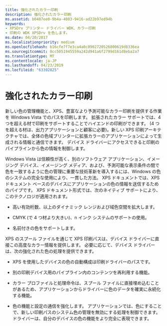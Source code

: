 ```yaml
---
title: 強化されたカラー印刷
description: 強化されたカラー印刷
ms.assetid: b0487ee0-9b4a-4083-9416-ad22b97ed94b
keywords:
- XPSDrv プリンター ドライバー WDK、カラー印刷
- 印刷の WDK XPSDrv を色します。
ms.date: 04/20/2017
ms.localizationpriority: medium
ms.openlocfilehash: b16cfe7f7e3ca4a0c8902720526800619d8336ea
ms.sourcegitcommit: 0cc5051945559a242d941a6f2799d161d8eba2a7
ms.translationtype: MT
ms.contentlocale: ja-JP
ms.lasthandoff: 04/23/2019
ms.locfileid: "63392825"
---
```

# <a name="improved-color-printing"></a>強化されたカラー印刷


新しい色の管理機能と、XPS、豊富なより予測可能なカラー印刷を提供する作業を Windows Vista でのパスを印刷します。 拡張されたカラー サポートでは、4 つを超える材で印刷をサポートすることでハイエンドの印刷ができます。 (4 つを超える材は、出力アプリケーションと顧客に必要)。新しい XPS 印刷アーキテクチャでは、全体の色域プリンターに拡張カラーのアプリケーションによって生成される情報と通信できます。 デバイス ドライバーにアクセスできると印刷のパイプラインから色の情報を制御します。

Windows Vista は信頼性が高く、別のソフトウェア アプリケーション、イメージング デバイス、イメージング メディア、および、予測可能な表示条件の間で色を一致するように色の管理に重要な技術革新を導入するには、Windows の色のシステムの完全な使用により、一貫した方法。 XPS ドキュメントでは、XPS ドキュメント ベースのデバイスにアプリケーションの色の情報を送信するためのパイプです。 XPS ドキュメント形式では、次のネイティブ サポートにより、このテクノロジが適用されます。

-   高い有効桁数、以上のダイナミック レンジおよび域色空間を拡大します。

-   CMYK (で 4 つ材より大きい)、n インク システムのサポートの使用。

-   名前付きの色をサポートします。

XPS のスプール ファイルを通じて XPS 印刷パスは、デバイス ドライバーに直接この高度なカラー情報を提供します。 必要に応じて、デバイス ドライバーは、次の強化された色の処理を提供できます。

-   XPS を使用したデバイスの色の自動構成は印刷ドライバーのパスです。

-   別の印刷デバイス用のパイプライン内のコンテンツを再利用する機能。

-   カラー プロファイルと処理命令は、スプール ファイルに直接埋め込むことがあるため、アプリケーションからドライバーに色のデータを確実に永続化する機能。

-   色の機能と設定の通信を強化します。 アプリケーションでは、色にすることで、新しい印刷パスのシステム色の管理を無効にする処理を制御できます。 ドライバーは、自分のデバイスの色の機能をより完全に表現できます。

 

 




